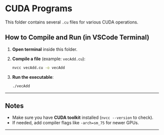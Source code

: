 
# CUDA Programs

This folder contains several `.cu` files for various CUDA operations.

## How to Compile and Run (in VSCode Terminal)

1. **Open terminal** inside this folder.

2. **Compile a file** (example: `vecAdd.cu`):
   ```bash
   nvcc vecAdd.cu -o vecAdd
   ```

3. **Run the executable**:
   ```bash
   ./vecAdd
   ```

---

## Notes
- Make sure you have **CUDA toolkit** installed (`nvcc --version` to check).
- If needed, add compiler flags like `-arch=sm_75` for newer GPUs.

---

